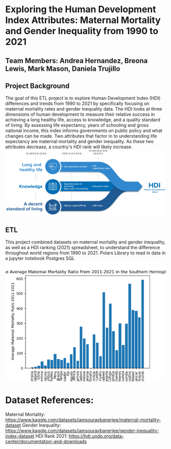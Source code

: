 
# Exploring the Human Development Index Attributes: Maternal Mortality and Gender Inequality from 1990 to 2021
## Team Members: Andrea Hernandez, Breona Lewis, Mark Mason, Daniela Trujillo

## Project Background
The goal of this ETL project is to explore Human Development Index (HDI) differences and trends from 1990 to 2021 by specifically focusing on maternal mortality rates and gender inequality data. 
The HDI looks at three dimensions of human development to measure their relative success in achieving a long healthy life, access to knowledge, and a quality standard of living. By assessing life expectancy, years of schooling and gross national income, this index informs governments on public policy and what changes can be made. Two attributes that factor in to understanding life expectancy are maternal mortality and gender inequality. As these two attributes decrease, a country's HDI rank will likely increase. 
![Alt text](hdiRoadMap-2.png)

## ETL
This project combined datasets on maternal mortality and gender inequality, as well as a HDI ranking (2021) spreadsheet, to understand the difference throughout world regions from 1990 to 2021. 
Polars Library to read in data in a jupyter notebook
Postgres SQL
![Alt text](fig.1.png)



# Dataset References:
Maternal Mortality: https://www.kaggle.com/datasets/iamsouravbanerjee/maternal-mortality-dataset
Gender Inequality: https://www.kaggle.com/datasets/iamsouravbanerjee/gender-inequality-index-dataset
HDI Rank 2021: https://hdr.undp.org/data-center/documentation-and-downloads